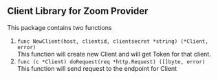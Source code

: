 ## Client Library for Zoom Provider
This package contains two functions

1. ```func NewClient(host, clientid, clientsecret *string) (*Client, error)```
    <br>This function will create new Client and will get Token for that client.
2. ```func (c *Client) doRequest(req *http.Request) ([]byte, error)```
    <br>This function will send request to the endpoint for Client
